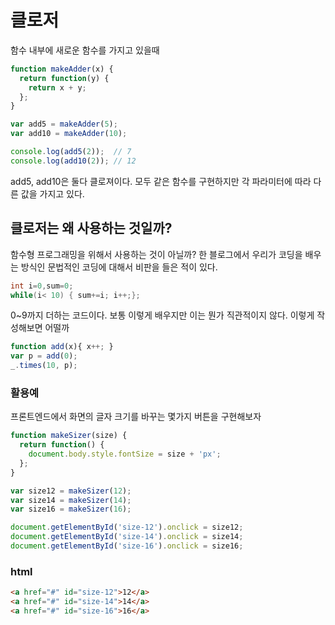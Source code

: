 # 클로저

함수 내부에 새로운 함수를 가지고 있을때

```javascript
function makeAdder(x) {
  return function(y) {
    return x + y;
  };
}

var add5 = makeAdder(5);
var add10 = makeAdder(10);

console.log(add5(2));  // 7
console.log(add10(2)); // 12
```

add5, add10은 둘다 클로져이다. 모두 같은 함수를 구현하지만 각 파라미터에 따라 다른 값을 가지고 있다.

## 클로저는 왜 사용하는 것일까? 

함수형 프로그래밍을 위해서 사용하는 것이 아닐까? 한 블로그에서 우리가 코딩을 배우는 방식인 문법적인 코딩에 대해서 비판을 들은 적이 있다. 

```c++
int i=0,sum=0;
while(i< 10) { sum+=i; i++;};
```

0~9까지 더하는 코드이다. 보통 이렇게 배우지만 이는 뭔가 직관적이지 않다. 이렇게 작성해보면 어떨까

```Javascript
function add(x){ x++; }
var p = add(0);
_.times(10, p);
```



### 활용예

프론트엔드에서 화면의 글자 크기를 바꾸는 몇가지 버튼을 구현해보자

```javascript
function makeSizer(size) {
  return function() {
    document.body.style.fontSize = size + 'px';
  };
}

var size12 = makeSizer(12);
var size14 = makeSizer(14);
var size16 = makeSizer(16);

document.getElementById('size-12').onclick = size12;
document.getElementById('size-14').onclick = size14;
document.getElementById('size-16').onclick = size16;
```

### html

```html
<a href="#" id="size-12">12</a>
<a href="#" id="size-14">14</a>
<a href="#" id="size-16">16</a>
```



